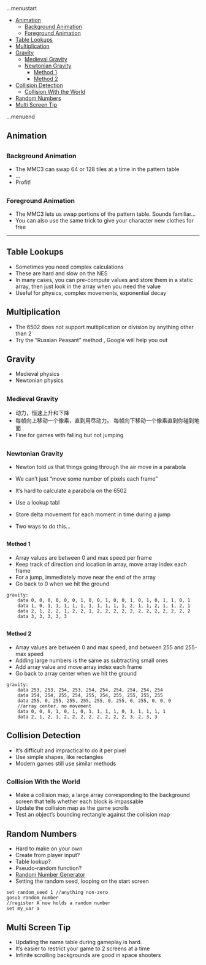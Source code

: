 ...menustart

- [Animation](#d6b6b668dbca9d4fe774bb654226ebe3)
    - [Background Animation](#c87a166e11fb99213223ddf51c8cdeac)
    - [Foreground Animation](#d27cc692fc43fca6feacc1980376121c)
- [Table Lookups](#76db24a47c02220e22261b8f3bf8d234)
- [Multiplication](#27d1a1f7b7c2180e5b20ce9e3d00e2dd)
- [Gravity](#8a88c39cef668fb55f188af09665bd40)
    - [Medieval Gravity](#bd9dd7759c72f57d845756556fa0c205)
    - [Newtonian Gravity](#f09a84d05e283d0a7ecbdc304afe0b49)
        - [Method 1](#0af22311af134aa540b3b2b2fbe2fa7f)
        - [Method 2](#b86fb9e8934136d5437dc71d6ab91381)
- [Collision Detection](#80510f89fc1266584e56100ac9542431)
    - [Collision With the World](#7e3ad1a4bbc4cd79349d4882fa804474)
- [Random Numbers](#b01f4acabfe6b0d87f5755fd625ae328)
- [Multi Screen Tip](#84f9dc667da5eb12656a392a17553be4)

...menuend


<h2 id="d6b6b668dbca9d4fe774bb654226ebe3"></h2>


## Animation

<h2 id="c87a166e11fb99213223ddf51c8cdeac"></h2>


### Background Animation

- The MMC3 can swap 64 or 128 tiles at a time in the pattern table
- ...
- Profit!

<h2 id="d27cc692fc43fca6feacc1980376121c"></h2>


### Foreground Animation

- The MMC3 lets us swap portions of the pattern table. Sounds familiar...
- You can also use the same trick to give your character new clothes for free 

--- 

<h2 id="76db24a47c02220e22261b8f3bf8d234"></h2>


## Table Lookups

- Sometimes you need complex calculations
- These are hard and slow on the NES
- In many cases, you can pre-compute values and store them in a static array, then just look in the array when you need the value
- Useful for physics, complex movements, exponential decay

<h2 id="27d1a1f7b7c2180e5b20ce9e3d00e2dd"></h2>


## Multiplication

- The 6502 does not support multiplication or division by anything other than 2
- Try the “Russian Peasant” method , Google will help you out

<h2 id="8a88c39cef668fb55f188af09665bd40"></h2>


## Gravity

- Medieval physics
- Newtonian physics

<h2 id="bd9dd7759c72f57d845756556fa0c205"></h2>


### Medieval Gravity

- 动力，恒速上升和下降
- 每帧向上移动一个像素，直到用尽动力。 每帧向下移动一个像素直到你碰到地面
- Fine for games with falling but not jumping

<h2 id="f09a84d05e283d0a7ecbdc304afe0b49"></h2>


### Newtonian Gravity

- Newton told us that things going through the air move in a parabola
- We can’t just “move some number of pixels each frame”
- It’s hard to calculate a parabola on the 6502

- Use a lookup tabl
- Store delta movement for each moment in time during a jump
- Two ways to do this...

<h2 id="0af22311af134aa540b3b2b2fbe2fa7f"></h2>


#### Method 1

- Array values are between 0 and max speed per frame 
- Keep track of direction and location in array, move array index each frame
- For a jump, immediately move near the end of the array
- Go back to 0 when we hit the ground

```
gravity:
    data 0, 0, 0, 0, 0, 0, 1, 0, 0, 1, 0, 0, 1, 0, 1, 0, 1, 1, 0, 1
    data 1, 0, 1, 1, 1, 1, 1, 1, 1, 1, 1, 1, 2, 1, 1, 2, 1, 1, 2, 1
    data 2, 1, 2, 2, 1, 2, 2, 1, 2, 2, 2, 2, 2, 2, 2, 2, 2, 2, 2, 2
    data 3, 3, 3, 3, 3
```

<h2 id="b86fb9e8934136d5437dc71d6ab91381"></h2>


#### Method 2

- Array values are between 0 and max speed, and between 255 and 255-max speed
- Adding large numbers is the same as subtracting small ones
- Add array value and move array index each frame
- Go back to array center when we hit the ground

```
gravity:
    data 253, 253, 254, 253, 254, 254, 254, 254, 254, 254
    data 254, 254, 255, 254, 255, 254, 255, 255, 255, 255
    data 255, 0, 255, 255, 255, 255, 0, 255, 0, 255, 0, 0, 0
    //array center. no movement
    data 0, 0, 0, 1, 0, 1, 0, 1, 1, 1, 1, 0, 1, 1, 1, 1, 1
    data 2, 1, 2, 1, 2, 2, 2, 2, 2, 2, 2, 2, 3, 2, 3, 3
```

<h2 id="80510f89fc1266584e56100ac9542431"></h2>


## Collision Detection

- It’s difficult and impractical to do it per pixel
- Use simple shapes, like rectangles
- Modern games still use similar methods
 
<h2 id="7e3ad1a4bbc4cd79349d4882fa804474"></h2>


### Collision With the World

- Make a collision map, a large array corresponding to the background screen that tells whether each block is impassable
- Update the collision map as the game scrolls
- Test an object’s bounding rectangle against the collision map 


<h2 id="b01f4acabfe6b0d87f5755fd625ae328"></h2>


## Random Numbers

- Hard to make on your own
- Create from player input?
- Table lookup?
- Pseudo-random function?
- [Random Number Generator ](https://raw.githubusercontent.com/mebusy/notes/master/codes/nbasic_codes/random.bas)
- Setting the random seed, looping on the start screen

```
set random_seed 1 //anything non-zero
gosub random_number
//register A now holds a random number
set my_var a
```

<h2 id="84f9dc667da5eb12656a392a17553be4"></h2>


## Multi Screen Tip

- Updating the name table during gameplay is hard.
- It’s easier to restrict your game to 2 screens at a time
- Infinite scrolling backgrounds are good in space shooters


